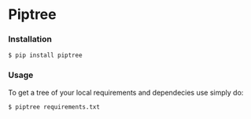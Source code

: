 # Piptree


### Installation

```shell
$ pip install piptree
```

### Usage


To get a tree of your local requirements and dependecies use simply do:

```shell
$ piptree requirements.txt
```